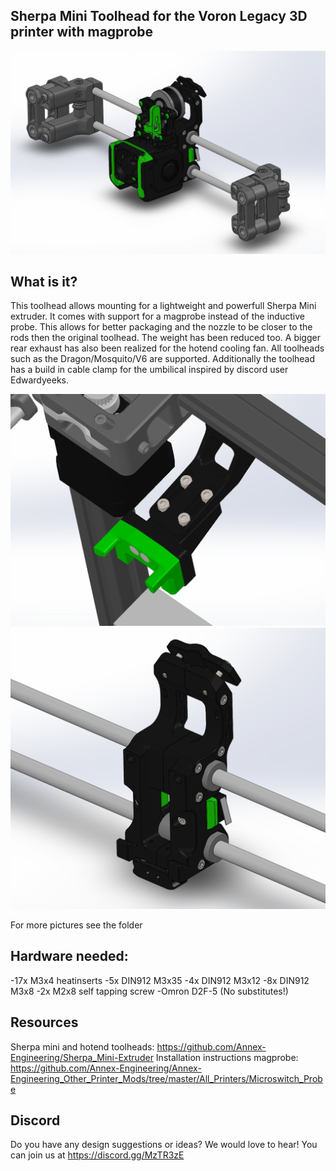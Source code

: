 ## Sherpa Mini Toolhead for the Voron Legacy 3D printer with magprobe

![picture](Images/5.png)

## What is it?
This toolhead allows mounting for a lightweight and powerfull Sherpa Mini extruder. It comes with support for a magprobe instead of the inductive probe. This allows for better packaging and the nozzle to be closer to the rods then the original toolhead. The weight has been reduced too. A bigger rear exhaust has also been realized for the hotend cooling fan. All toolheads such as the Dragon/Mosquito/V6 are supported. Additionally the toolhead has a build in cable clamp for the umbilical inspired by discord user Edwardyeeks. 

![picture](Images/6.png)
![picture](Images/7.png)

For more pictures see the folder

## Hardware needed:
-17x M3x4 heatinserts
-5x DIN912 M3x35
-4x DIN912 M3x12
-8x DIN912 M3x8
-2x M2x8 self tapping screw
-Omron D2F-5 (No substitutes!)

## Resources
Sherpa mini and hotend toolheads: https://github.com/Annex-Engineering/Sherpa_Mini-Extruder
Installation instructions magprobe: https://github.com/Annex-Engineering/Annex-Engineering_Other_Printer_Mods/tree/master/All_Printers/Microswitch_Probe
 

## Discord
Do you have any design suggestions or ideas? We would love to hear! You can join us at https://discord.gg/MzTR3zE


